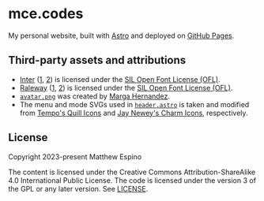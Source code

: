 # mce.codes

My personal website, built with [Astro](https://astro.build) and deployed on [GitHub Pages](https://pages.github.com).

## Third-party assets and attributions

- [Inter](https://rsms.me/inter) ([1](public/fonts/inter-v13-latin-400.woff2), [2](public/fonts/inter-v13-latin-500.woff2)) is licensed under the [SIL Open Font License (OFL)](https://scripts.sil.org/cms/scripts/page.php?site_id=nrsi&id=OFL).
- [Raleway](https://github.com/impallari/Raleway) ([1](public/fonts/raleway-v29-latin-500.woff2), [2](public/fonts/raleway-v29-latin-600.woff2)) is licensed under the [SIL Open Font License (OFL)](https://scripts.sil.org/cms/scripts/page.php?site_id=nrsi&id=OFL).
- [`avatar.png`](src/assets/avatar.png) was created by [Marga Hernandez](https://margahernandez.dorik.io).
- The menu and mode SVGs used in [`header.astro`](src/components/page/header.astro) is taken and modified from [Tempo's Quill Icons](https://github.com/yourtempo/tempo-quill-icons) and [Jay Newey's Charm Icons](https://github.com/jaynewey/charm-icons), respectively.

## License

Copyright 2023-present Matthew Espino

The content is licensed under the Creative Commons Attribution-ShareAlike 4.0 International Public License. The code is licensed under the version 3 of the GPL or any later version. See [LICENSE](LICENSE).
